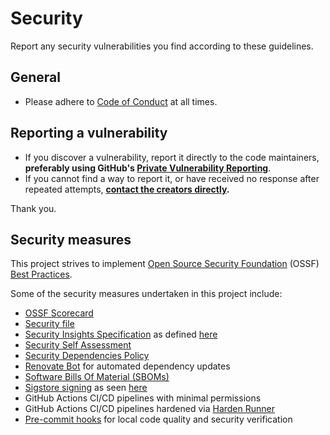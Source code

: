 <!--
SPDX-FileCopyrightText: © 2025 open-nudge <https://github.com/open-nudge>
SPDX-FileContributor: szymonmaszke <github@maszke.co>

SPDX-License-Identifier: Apache-2.0
-->

# Security

Report any security vulnerabilities you find according to these
guidelines.

## General

- Please adhere to [Code of Conduct](./CODE_OF_CONDUCT.md) at all times.

## Reporting a vulnerability

- If you discover a vulnerability, report it directly to the code
    maintainers, __preferably using GitHub's
    [Private Vulnerability Reporting](https://docs.github.com/en/code-security/security-advisories/guidance-on-reporting-and-writing/privately-reporting-a-security-vulnerability#privately-reporting-a-security-vulnerability)__.
- If you cannot find a way to report it, or have received no
    response after repeated attempts,
    __[contact the creators directly](https://github.com/open-nudge).__

Thank you.

## Security measures

This project strives to implement
[Open Source Security Foundation](https://openssf.org/)
(OSSF) [Best Practices](https://www.bestpractices.dev/en).

Some of the security measures undertaken in this project include:

- [OSSF Scorecard](https://github.com/ossf/scorecard)
- [Security file](./SECURITY.md)
- [Security Insights Specification](https://github.com/open-nudge/lintkit/blob/main/SECURITY-INSIGHTS.yml)
    as defined [here](https://github.com/ossf/security-insights-spec)
- [Security Self Assessment](SECURITY-SELF-ASSESSMENT.md)
- [Security Dependencies Policy](SECURITY-DEPENDENCY.md)
- [Renovate Bot](https://github.com/open-nudge/lintkit/blob/main/.github/renovate.json)
    for automated dependency updates
- [Software Bills Of Material (SBOMs)](https://github.com/open-nudge/lintkit/releases)
- [Sigstore signing](https://github.com/open-nudge/lintkit/releases)
    as seen [here](https://github.com/sigstore/sigstore-python)
- GitHub Actions CI/CD pipelines with minimal permissions
- GitHub Actions CI/CD pipelines hardened via [Harden Runner](https://github.com/step-security/harden-runner)
- [Pre-commit hooks](https://pre-commit.com/) for local code quality
    and security verification

